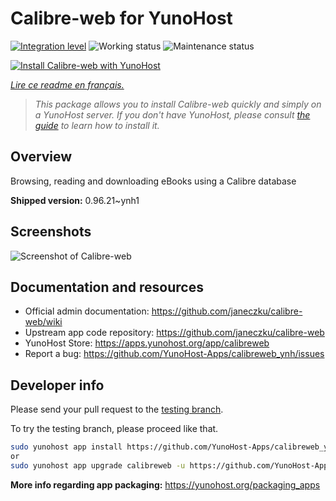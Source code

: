 <!--
N.B.: This README was automatically generated by https://github.com/YunoHost/apps/tree/master/tools/README-generator
It shall NOT be edited by hand.
-->

# Calibre-web for YunoHost

[![Integration level](https://dash.yunohost.org/integration/calibreweb.svg)](https://dash.yunohost.org/appci/app/calibreweb) ![Working status](https://ci-apps.yunohost.org/ci/badges/calibreweb.status.svg) ![Maintenance status](https://ci-apps.yunohost.org/ci/badges/calibreweb.maintain.svg)

[![Install Calibre-web with YunoHost](https://install-app.yunohost.org/install-with-yunohost.svg)](https://install-app.yunohost.org/?app=calibreweb)

*[Lire ce readme en français.](./README_fr.md)*

> *This package allows you to install Calibre-web quickly and simply on a YunoHost server.
If you don't have YunoHost, please consult [the guide](https://yunohost.org/#/install) to learn how to install it.*

## Overview

Browsing, reading and downloading eBooks using a Calibre database

**Shipped version:** 0.96.21~ynh1

## Screenshots

![Screenshot of Calibre-web](./doc/screenshots/screenshot.png)

## Documentation and resources

* Official admin documentation: <https://github.com/janeczku/calibre-web/wiki>
* Upstream app code repository: <https://github.com/janeczku/calibre-web>
* YunoHost Store: <https://apps.yunohost.org/app/calibreweb>
* Report a bug: <https://github.com/YunoHost-Apps/calibreweb_ynh/issues>

## Developer info

Please send your pull request to the [testing branch](https://github.com/YunoHost-Apps/calibreweb_ynh/tree/testing).

To try the testing branch, please proceed like that.

``` bash
sudo yunohost app install https://github.com/YunoHost-Apps/calibreweb_ynh/tree/testing --debug
or
sudo yunohost app upgrade calibreweb -u https://github.com/YunoHost-Apps/calibreweb_ynh/tree/testing --debug
```

**More info regarding app packaging:** <https://yunohost.org/packaging_apps>
